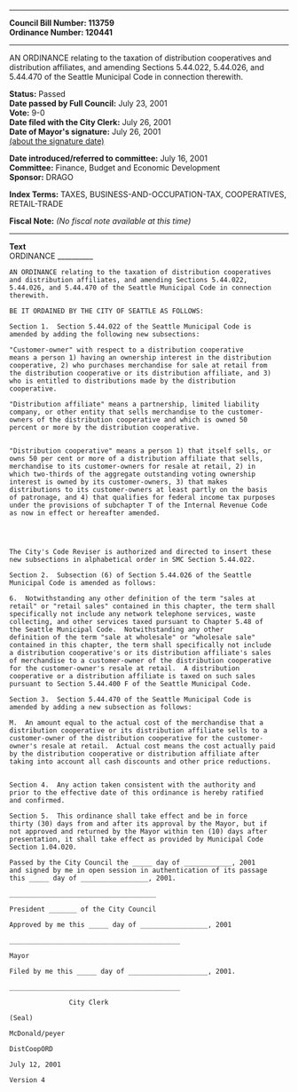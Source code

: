 * * * * *  
  
**Council Bill Number: [](#h0)[](#h2)113759**   
**Ordinance Number: 120441**  
  
* * * * *  
  
AN ORDINANCE relating to the taxation of distribution cooperatives and distribution affiliates, and amending Sections 5.44.022, 5.44.026, and 5.44.470 of the Seattle Municipal Code in connection therewith.  
  
**Status:** Passed   
**Date passed by Full Council:** July 23, 2001   
**Vote:** 9-0   
**Date filed with the City Clerk:** July 26, 2001   
**Date of Mayor's signature:** July 26, 2001   
[(about the signature date)](/~public/approvaldate.htm)   
  
  
**Date introduced/referred to committee:** July 16, 2001   
**Committee:** Finance, Budget and Economic Development   
**Sponsor:** DRAGO   
  
**Index Terms:** TAXES, BUSINESS-AND-OCCUPATION-TAX, COOPERATIVES, RETAIL-TRADE  
  
**Fiscal Note:** *(No fiscal note available at this time)*  
  
* * * * *  
  
**Text**  
    ORDINANCE __________  
  
    AN ORDINANCE relating to the taxation of distribution cooperatives  
    and distribution affiliates, and amending Sections 5.44.022,  
    5.44.026, and 5.44.470 of the Seattle Municipal Code in connection  
    therewith.  
  
    BE IT ORDAINED BY THE CITY OF SEATTLE AS FOLLOWS:  
  
    Section 1.  Section 5.44.022 of the Seattle Municipal Code is  
    amended by adding the following new subsections:  
  
    "Customer-owner" with respect to a distribution cooperative  
    means a person 1) having an ownership interest in the distribution  
    cooperative, 2) who purchases merchandise for sale at retail from  
    the distribution cooperative or its distribution affiliate, and 3)  
    who is entitled to distributions made by the distribution  
    cooperative.  
  
    "Distribution affiliate" means a partnership, limited liability  
    company, or other entity that sells merchandise to the customer-  
    owners of the distribution cooperative and which is owned 50  
    percent or more by the distribution cooperative.  
  
  
    "Distribution cooperative" means a person 1) that itself sells, or  
    owns 50 per cent or more of a distribution affiliate that sells,  
    merchandise to its customer-owners for resale at retail, 2) in  
    which two-thirds of the aggregate outstanding voting ownership  
    interest is owned by its customer-owners, 3) that makes  
    distributions to its customer-owners at least partly on the basis  
    of patronage, and 4) that qualifies for federal income tax purposes  
    under the provisions of subchapter T of the Internal Revenue Code  
    as now in effect or hereafter amended.  
  
  
  
  
    The City's Code Reviser is authorized and directed to insert these  
    new subsections in alphabetical order in SMC Section 5.44.022.  
  
    Section 2.  Subsection (6) of Section 5.44.026 of the Seattle  
    Municipal Code is amended as follows:  
  
    6.  Notwithstanding any other definition of the term "sales at  
    retail" or "retail sales" contained in this chapter, the term shall  
    specifically not include any network telephone services, waste  
    collecting, and other services taxed pursuant to Chapter 5.48 of  
    the Seattle Municipal Code.  Notwithstanding any other  
    definition of the term "sale at wholesale" or "wholesale sale"  
    contained in this chapter, the term shall specifically not include  
    a distribution cooperative's or its distribution affiliate's sales  
    of merchandise to a customer-owner of the distribution cooperative  
    for the customer-owner's resale at retail.  A distribution  
    cooperative or a distribution affiliate is taxed on such sales  
    pursuant to Section 5.44.400 F of the Seattle Municipal Code.  
  
    Section 3.  Section 5.44.470 of the Seattle Municipal Code is  
    amended by adding a new subsection as follows:  
  
    M.  An amount equal to the actual cost of the merchandise that a  
    distribution cooperative or its distribution affiliate sells to a  
    customer-owner of the distribution cooperative for the customer-  
    owner's resale at retail.  Actual cost means the cost actually paid  
    by the distribution cooperative or distribution affiliate after  
    taking into account all cash discounts and other price reductions.  
  
  
    Section 4.  Any action taken consistent with the authority and  
    prior to the effective date of this ordinance is hereby ratified  
    and confirmed.  
  
    Section 5.  This ordinance shall take effect and be in force  
    thirty (30) days from and after its approval by the Mayor, but if  
    not approved and returned by the Mayor within ten (10) days after  
    presentation, it shall take effect as provided by Municipal Code  
    Section 1.04.020.  
  
    Passed by the City Council the _____ day of ____________, 2001  
    and signed by me in open session in authentication of its passage  
    this _____ day of _________________, 2001.  
  
    _____________________________________  
  
    President _______ of the City Council  
  
    Approved by me this _____ day of _________________, 2001  
  
    ___________________________________________  
  
    Mayor  
  
    Filed by me this _____ day of ____________________, 2001.  
  
    ___________________________________________  
  
                   City Clerk  
  
    (Seal)  
  
    McDonald/peyer  
  
    DistCoopORD  
  
    July 12, 2001  
  
    Version 4  
